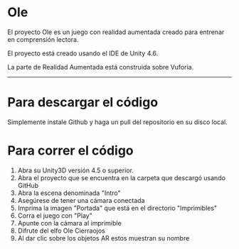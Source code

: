 Ole
===

El proyecto Ole es un juego con realidad aumentada creado para entrenar en comprensión lectora.

El proyecto está creado usando el IDE de Unity 4.6. 

La parte de Realidad Aumentada está construida sobre Vuforia.

----------------------------------------------------------------------------------------------------
Para descargar el código
==
Simplemente instale Github y haga un pull del repositorio en su disco local.

Para correr el código
==
1) Abra su Unity3D versión 4.5 o superior.
2) Abra el proyecto que se encuentra en la carpeta que descargó usando GitHub
3) Abra la escena denominada "Intro"
4) Asegúrese de tener una cámara conectada
5) Imprima la imagen "Portada" que está en el directorio "Imprimibles"
6) Corra el juego con "Play"
7) Apunte con la cámara al imprimible
8) Difrute del elfo Ole Cierraojos
9) Al dar clic sobre los objetos AR estos muestran su nombre



